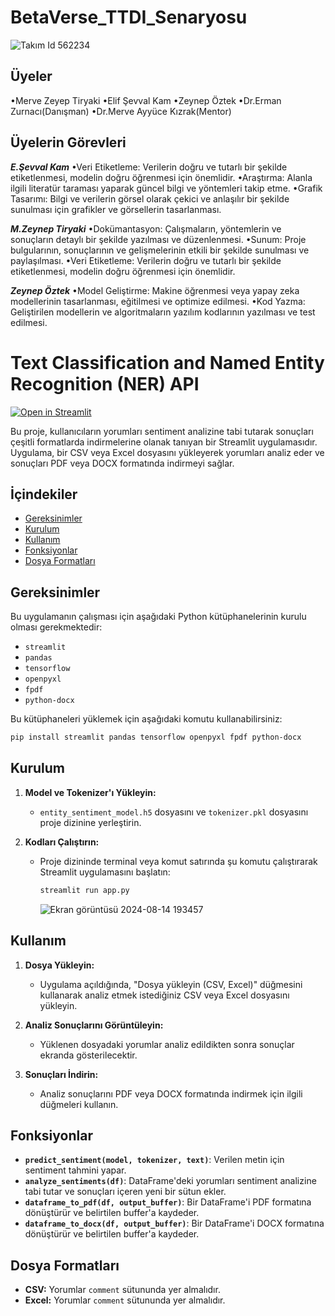 # BetaVerse_TTDI_Senaryosu

![Takım Id 562234](https://github.com/user-attachments/assets/0eb1861f-71bb-40ab-b5ea-4d1d3de0dff4)

 
 ## Üyeler
 
•Merve Zeyep Tiryaki 
•Elif Şevval Kam
•Zeynep Öztek 
•Dr.Erman Zurnacı(Danışman)
•Dr.Merve Ayyüce Kızrak(Mentor) 
 
 ## Üyelerin Görevleri
 
 ***E.Şevval Kam***
•Veri Etiketleme: Verilerin doğru ve tutarlı bir şekilde etiketlenmesi, modelin doğru öğrenmesi için önemlidir.
•Araştırma: Alanla ilgili literatür taraması yaparak güncel bilgi ve yöntemleri takip etme.
•Grafik Tasarımı: Bilgi ve verilerin görsel olarak çekici ve anlaşılır bir şekilde sunulması için grafikler ve görsellerin tasarlanması.

***M.Zeynep Tiryaki***
•Dokümantasyon: Çalışmaların, yöntemlerin ve sonuçların detaylı bir şekilde yazılması ve düzenlenmesi.
•Sunum: Proje bulgularının, sonuçlarının ve gelişmelerinin etkili bir şekilde sunulması ve paylaşılması.
•Veri Etiketleme: Verilerin doğru ve tutarlı bir şekilde etiketlenmesi, modelin doğru öğrenmesi için önemlidir.

***Zeynep Öztek***
•Model Geliştirme: Makine öğrenmesi veya yapay zeka modellerinin tasarlanması, eğitilmesi ve optimize edilmesi.
•Kod Yazma: Geliştirilen modellerin ve algoritmaların yazılım kodlarının yazılması ve test edilmesi.

# Text Classification and Named Entity Recognition (NER) API

[![Open in Streamlit](https://static.streamlit.io/badges/streamlit_badge_black_white.svg)](https://betaverse.streamlit.app/)

Bu proje, kullanıcıların yorumları sentiment analizine tabi tutarak sonuçları çeşitli formatlarda indirmelerine olanak tanıyan bir Streamlit uygulamasıdır. Uygulama, bir CSV veya Excel dosyasını yükleyerek yorumları analiz eder ve sonuçları PDF veya DOCX formatında indirmeyi sağlar.

## İçindekiler

- [Gereksinimler](#gereksinimler)
- [Kurulum](#kurulum)
- [Kullanım](#kullanım)
- [Fonksiyonlar](#fonksiyonlar)
- [Dosya Formatları](#dosya-formatları)

## Gereksinimler

Bu uygulamanın çalışması için aşağıdaki Python kütüphanelerinin kurulu olması gerekmektedir:

- `streamlit`
- `pandas`
- `tensorflow`
- `openpyxl`
- `fpdf`
- `python-docx`

Bu kütüphaneleri yüklemek için aşağıdaki komutu kullanabilirsiniz:

```bash
pip install streamlit pandas tensorflow openpyxl fpdf python-docx
   ```
## Kurulum

1. **Model ve Tokenizer'ı Yükleyin:**
   - `entity_sentiment_model.h5` dosyasını ve `tokenizer.pkl` dosyasını proje dizinine yerleştirin.

2. **Kodları Çalıştırın:**
   - Proje dizininde terminal veya komut satırında şu komutu çalıştırarak Streamlit uygulamasını başlatın:

     ```bash
     streamlit run app.py
     ```
     ![Ekran görüntüsü 2024-08-14 193457](https://github.com/user-attachments/assets/80dc4cf0-36b2-4d9a-a703-32e0aaac2646)

## Kullanım

1. **Dosya Yükleyin:**
   - Uygulama açıldığında, "Dosya yükleyin (CSV, Excel)" düğmesini kullanarak analiz etmek istediğiniz CSV veya Excel dosyasını yükleyin.

2. **Analiz Sonuçlarını Görüntüleyin:**
   - Yüklenen dosyadaki yorumlar analiz edildikten sonra sonuçlar ekranda gösterilecektir.

3. **Sonuçları İndirin:**
   - Analiz sonuçlarını PDF veya DOCX formatında indirmek için ilgili düğmeleri kullanın.

## Fonksiyonlar

- **`predict_sentiment(model, tokenizer, text)`**: Verilen metin için sentiment tahmini yapar.
- **`analyze_sentiments(df)`**: DataFrame'deki yorumları sentiment analizine tabi tutar ve sonuçları içeren yeni bir sütun ekler.
- **`dataframe_to_pdf(df, output_buffer)`**: Bir DataFrame'i PDF formatına dönüştürür ve belirtilen buffer'a kaydeder.
- **`dataframe_to_docx(df, output_buffer)`**: Bir DataFrame'i DOCX formatına dönüştürür ve belirtilen buffer'a kaydeder.

## Dosya Formatları

- **CSV:** Yorumlar `comment` sütununda yer almalıdır.
- **Excel:** Yorumlar `comment` sütununda yer almalıdır.
